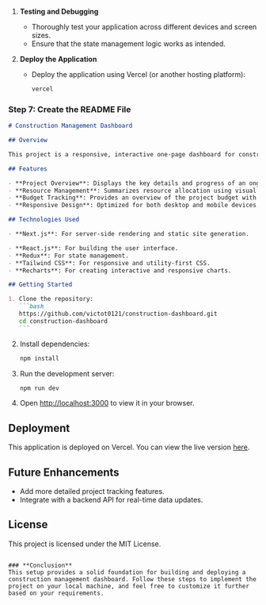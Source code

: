1. **Testing and Debugging**

   - Thoroughly test your application across different devices and screen sizes.
   - Ensure that the state management logic works as intended.

2. **Deploy the Application**
   - Deploy the application using Vercel (or another hosting platform):
     ```bash
     vercel
     ```

### **Step 7: Create the README File**

````markdown
# Construction Management Dashboard

## Overview

This project is a responsive, interactive one-page dashboard for construction management software. It displays real-time data on project progress, resource allocation, and budget tracking.

## Features

- **Project Overview**: Displays the key details and progress of an ongoing construction project.
- **Resource Management**: Summarizes resource allocation using visual aids like charts.
- **Budget Tracking**: Provides an overview of the project budget with visual elements for utilization.
- **Responsive Design**: Optimized for both desktop and mobile devices.

## Technologies Used

- **Next.js**: For server-side rendering and static site generation.

- **React.js**: For building the user interface.
- **Redux**: For state management.
- **Tailwind CSS**: For responsive and utility-first CSS.
- **Recharts**: For creating interactive and responsive charts.

## Getting Started

1. Clone the repository:
   ```bash
   https://github.com/victot0121/construction-dashboard.git
   cd construction-dashboard
   ```
````

2. Install dependencies:
   ```bash
   npm install
   ```
3. Run the development server:
   ```bash
   npm run dev
   ```
4. Open [http://localhost:3000](http://localhost:3000) to view it in your browser.

## Deployment

This application is deployed on Vercel. You can view the live version [here](https://your-deployment-url.vercel.app).

## Future Enhancements

- Add more detailed project tracking features.
- Integrate with a backend API for real-time data updates.

## License

This project is licensed under the MIT License.

```

### **Conclusion**
This setup provides a solid foundation for building and deploying a construction management dashboard. Follow these steps to implement the project on your local machine, and feel free to customize it further based on your requirements.
```
